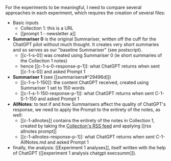 For the experiments to be meaningful, I need to compare several approaches in each experiment, which requires the creation of several files:

- Basic inputs
	- Collection 1: this is a URL
	- [[prompt 1 - newsletter a]]
- **Summariser 0** is the original Summariser, written off the cuff for the ChatGPT pilot without much thought. It creates very short summaries and so serves as our "baseline Summariser" (see postscript).
	- [[c-1-s-0]] was created using Summariser 0 (ie short summaries of the Collection 1 notes)
	- hence [[c-1-s-0-response-p-1]]: what ChatGPT returns when sent [[c-1-s-0]] and asked Prompt 1
- **Summariser 1** (see [[summarisers#^29496d]])
	- [[c-1-s-1-150]]: the content ChatGPT received, created using Summariser 1 set to 150 words
	- [[c-1-s-1-150-response-p-1]]: what ChatGPT returns when sent C-1-S-1-150 and asked Prompt 1
- **AllNotes**: to test if and how Summarisers affect the quality of ChatGPT's response, we need to apply the Prompt to the entirety of the notes, as well:
	- [[c-1-allnotes]] contains the entirety of the notes in Collection 1, created by taking the [Collection's RSS feed](https://myhub.ai/rss/@mathewlowry/?tags=creativity&types=like&timeframe=anytime&quality=all&tags=innovation) and applying [[rss allnotes prompt]]
	- [[c-1-allnotes-response-p-1]]: what ChatGPT returns when sent C-1-AllNotes.md and asked Prompt 1
- finally, the analysis: [[Experiment 1 analyses]], itself written with the help of ChatGPT ([[experiment 1 analysis chatgpt execsumm]]).